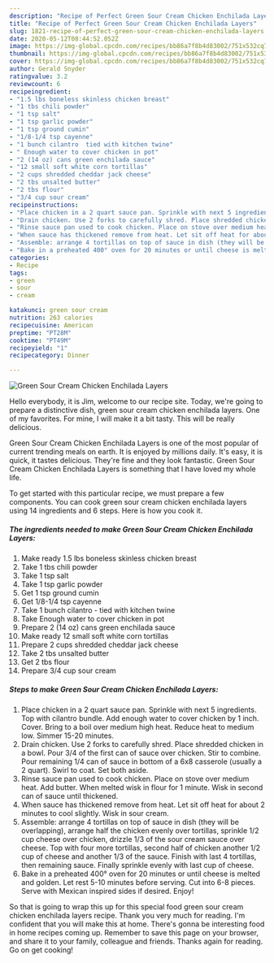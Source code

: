 ```yaml
---
description: "Recipe of Perfect Green Sour Cream Chicken Enchilada Layers"
title: "Recipe of Perfect Green Sour Cream Chicken Enchilada Layers"
slug: 1821-recipe-of-perfect-green-sour-cream-chicken-enchilada-layers
date: 2020-05-12T08:44:52.052Z
image: https://img-global.cpcdn.com/recipes/bb86a7f8b4d83002/751x532cq70/green-sour-cream-chicken-enchilada-layers-recipe-main-photo.jpg
thumbnail: https://img-global.cpcdn.com/recipes/bb86a7f8b4d83002/751x532cq70/green-sour-cream-chicken-enchilada-layers-recipe-main-photo.jpg
cover: https://img-global.cpcdn.com/recipes/bb86a7f8b4d83002/751x532cq70/green-sour-cream-chicken-enchilada-layers-recipe-main-photo.jpg
author: Gerald Snyder
ratingvalue: 3.2
reviewcount: 6
recipeingredient:
- "1.5 lbs boneless skinless chicken breast"
- "1 tbs chili powder"
- "1 tsp salt"
- "1 tsp garlic powder"
- "1 tsp ground cumin"
- "1/8-1/4 tsp cayenne"
- "1 bunch cilantro  tied with kitchen twine"
- " Enough water to cover chicken in pot"
- "2 (14 oz) cans green enchilada sauce"
- "12 small soft white corn tortillas"
- "2 cups shredded cheddar jack cheese"
- "2 tbs unsalted butter"
- "2 tbs flour"
- "3/4 cup sour cream"
recipeinstructions:
- "Place chicken in a 2 quart sauce pan. Sprinkle with next 5 ingredients. Top with cilantro bundle. Add enough water to cover chicken by 1 inch. Cover. Bring to a boil over medium high heat. Reduce heat to medium low. Simmer 15-20 minutes."
- "Drain chicken. Use 2 forks to carefully shred. Place shredded chicken in a bowl. Pour 3/4 of the first can of sauce over chicken. Stir to combine. Pour remaining 1/4 can of sauce in bottom of a 6x8 casserole (usually a 2 quart). Swirl to coat. Set both aside."
- "Rinse sauce pan used to cook chicken. Place on stove over medium heat. Add butter. When melted wisk in flour for 1 minute. Wisk in second can of sauce until thickened."
- "When sauce has thickened remove from heat. Let sit off heat for about 2 minutes to cool slightly. Wisk in sour cream."
- "Assemble: arrange 4 tortillas on top of sauce in dish (they will be overlapping), arrange half the chicken evenly over tortillas, sprinkle 1/2 cup cheese over chicken, drizzle 1/3 of the sour cream sauce over cheese. Top with four more tortillas, second half of chicken another 1/2 cup of cheese and another 1/3 of the sauce. Finish with last 4 tortillas, then remaining sauce. Finally sprinkle evenly with last cup of cheese."
- "Bake in a preheated 400° oven for 20 minutes or until cheese is melted and golden. Let rest 5-10 minutes before serving. Cut into 6-8 pieces. Serve with Mexican inspired sides if desired. Enjoy!"
categories:
- Recipe
tags:
- green
- sour
- cream

katakunci: green sour cream 
nutrition: 263 calories
recipecuisine: American
preptime: "PT28M"
cooktime: "PT49M"
recipeyield: "1"
recipecategory: Dinner

---
```



![Green Sour Cream Chicken Enchilada Layers](https://img-global.cpcdn.com/recipes/bb86a7f8b4d83002/751x532cq70/green-sour-cream-chicken-enchilada-layers-recipe-main-photo.jpg)

Hello everybody, it is Jim, welcome to our recipe site. Today, we're going to prepare a distinctive dish, green sour cream chicken enchilada layers. One of my favorites. For mine, I will make it a bit tasty. This will be really delicious.



Green Sour Cream Chicken Enchilada Layers is one of the most popular of current trending meals on earth. It is enjoyed by millions daily. It's easy, it is quick, it tastes delicious. They're fine and they look fantastic. Green Sour Cream Chicken Enchilada Layers is something that I have loved my whole life.


To get started with this particular recipe, we must prepare a few components. You can cook green sour cream chicken enchilada layers using 14 ingredients and 6 steps. Here is how you cook it.

<!--inarticleads1-->

##### The ingredients needed to make Green Sour Cream Chicken Enchilada Layers:

1. Make ready 1.5 lbs boneless skinless chicken breast
1. Take 1 tbs chili powder
1. Take 1 tsp salt
1. Take 1 tsp garlic powder
1. Get 1 tsp ground cumin
1. Get 1/8-1/4 tsp cayenne
1. Take 1 bunch cilantro - tied with kitchen twine
1. Take  Enough water to cover chicken in pot
1. Prepare 2 (14 oz) cans green enchilada sauce
1. Make ready 12 small soft white corn tortillas
1. Prepare 2 cups shredded cheddar jack cheese
1. Take 2 tbs unsalted butter
1. Get 2 tbs flour
1. Prepare 3/4 cup sour cream




<!--inarticleads2-->

##### Steps to make Green Sour Cream Chicken Enchilada Layers:

1. Place chicken in a 2 quart sauce pan. Sprinkle with next 5 ingredients. Top with cilantro bundle. Add enough water to cover chicken by 1 inch. Cover. Bring to a boil over medium high heat. Reduce heat to medium low. Simmer 15-20 minutes.
1. Drain chicken. Use 2 forks to carefully shred. Place shredded chicken in a bowl. Pour 3/4 of the first can of sauce over chicken. Stir to combine. Pour remaining 1/4 can of sauce in bottom of a 6x8 casserole (usually a 2 quart). Swirl to coat. Set both aside.
1. Rinse sauce pan used to cook chicken. Place on stove over medium heat. Add butter. When melted wisk in flour for 1 minute. Wisk in second can of sauce until thickened.
1. When sauce has thickened remove from heat. Let sit off heat for about 2 minutes to cool slightly. Wisk in sour cream.
1. Assemble: arrange 4 tortillas on top of sauce in dish (they will be overlapping), arrange half the chicken evenly over tortillas, sprinkle 1/2 cup cheese over chicken, drizzle 1/3 of the sour cream sauce over cheese. Top with four more tortillas, second half of chicken another 1/2 cup of cheese and another 1/3 of the sauce. Finish with last 4 tortillas, then remaining sauce. Finally sprinkle evenly with last cup of cheese.
1. Bake in a preheated 400° oven for 20 minutes or until cheese is melted and golden. Let rest 5-10 minutes before serving. Cut into 6-8 pieces. Serve with Mexican inspired sides if desired. Enjoy!




So that is going to wrap this up for this special food green sour cream chicken enchilada layers recipe. Thank you very much for reading. I'm confident that you will make this at home. There's gonna be interesting food in home recipes coming up. Remember to save this page on your browser, and share it to your family, colleague and friends. Thanks again for reading. Go on get cooking!
